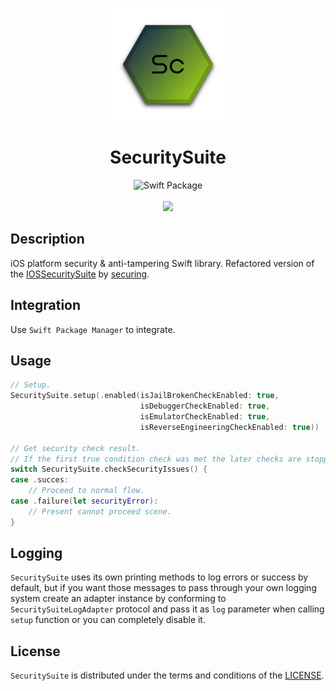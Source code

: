 <p align="center">
    <img src="Images/logo.svg" width="180" height="180"/>
</p>

<h1 align="center">SecuritySuite</h1>

<p align="center">
<img src="https://img.shields.io/badge/SPM-Swift%20Package-FA7343?logo=Swift&style=for-the-badge&logoColor=white" alt="Swift Package">
<br>
<br>
    <img src="https://img.shields.io/badge/Platform-iOS-blue.svg" /></a>
</p>

## Description

iOS platform security & anti-tampering Swift library. Refactored version of the [IOSSecuritySuite](https://github.com/securing/IOSSecuritySuite) by [securing](https://github.com/securing).

## Integration

Use `Swift Package Manager` to integrate.

## Usage

```swift
// Setup.
SecuritySuite.setup(.enabled(isJailBrokenCheckEnabled: true,
                             isDebuggerCheckEnabled: true,
                             isEmulatorCheckEnabled: true,
                             isReverseEngineeringCheckEnabled: true))

// Get security check result.
// If the first true condition check was met the later checks are stopped.
switch SecuritySuite.checkSecurityIssues() {
case .succes:
    // Proceed to normal flow.
case .failure(let securityError):
    // Present cannot proceed scene.
}
```

## Logging

`SecuritySuite` uses its own printing methods to log errors or success by default, but if you want those messages to pass through your own logging system create an adapter instance by conforming to `SecuritySuiteLogAdapter` protocol and pass it as `log` parameter when calling `setup` function or you can completely disable it.

## License
`SecuritySuite` is distributed under the terms and conditions of the [LICENSE](https://github.com/epitonium-Swift-Packages/SecuritySuite/blob/master/LICENSE).
